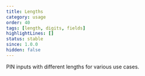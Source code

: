 ```yaml
---
title: Lengths
category: usage
order: 40
tags: [length, digits, fields]
highlightLines: []
status: stable
since: 1.0.0
hidden: false
---
```


PIN inputs with different lengths for various use cases.
